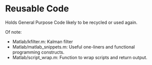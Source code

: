 Reusable Code
=============

Holds General Purpose Code likely to be recycled or used again.

Of note:
 - Matlab/kfilter.m: Kalman filter
 - Matlab/matlab_snippets.m: Useful one-liners and functional
   programming constructs.
 - Matlab/script_wrap.m: Function to wrap scripts and return output.




